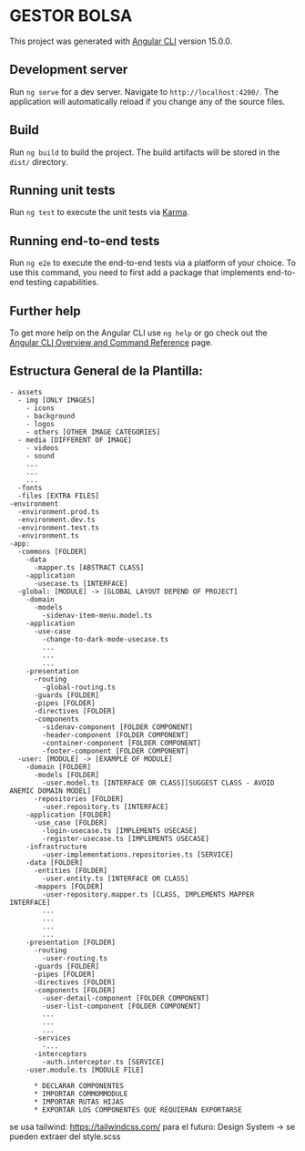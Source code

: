 # GESTOR BOLSA

This project was generated with [Angular CLI](https://github.com/angular/angular-cli) version 15.0.0.

## Development server

Run `ng serve` for a dev server. Navigate to `http://localhost:4200/`. The application will automatically reload if you change any of the source files.


## Build

Run `ng build` to build the project. The build artifacts will be stored in the `dist/` directory.

## Running unit tests

Run `ng test` to execute the unit tests via [Karma](https://karma-runner.github.io).

## Running end-to-end tests

Run `ng e2e` to execute the end-to-end tests via a platform of your choice. To use this command, you need to first add a package that implements end-to-end testing capabilities.

## Further help

To get more help on the Angular CLI use `ng help` or go check out the [Angular CLI Overview and Command Reference](https://angular.io/cli) page.



## Estructura General de la Plantilla:
```
- assets
  - img [ONLY IMAGES]
    - icons
    - background
    - logos
    - others [OTHER IMAGE CATEGORIES]
  - media [DIFFERENT OF IMAGE]
    - videos
    - sound
    ...
    ...
    ...
  -fonts
  -files [EXTRA FILES]
-environment
  -environment.prod.ts
  -environment.dev.ts
  -environment.test.ts
  -environment.ts
-app:
  -commons [FOLDER]
    -data
      -mapper.ts [ABSTRACT CLASS]
    -application
      -usecase.ts [INTERFACE]
  -global: [MODULE] -> [GLOBAL LAYOUT DEPEND OF PROJECT]
    -domain
      -models
        -sidenav-item-menu.model.ts
    -application
      -use-case
        -change-to-dark-mode-usecase.ts
        ...
        ...
        ...
    -presentation
      -routing
        -global-routing.ts
      -guards [FOLDER]
      -pipes [FOLDER]
      -directives [FOLDER]
      -components
        -sidenav-component [FOLDER COMPONENT]
        -header-component [FOLDER COMPONENT]
        -container-component [FOLDER COMPONENT]
        -footer-component [FOLDER COMPONENT]
  -user: [MODULE] -> [EXAMPLE OF MODULE]
    -domain [FOLDER]
      -models [FOLDER]
        -user.model.ts [INTERFACE OR CLASS][SUGGEST CLASS - AVOID ANEMIC DOMAIN MODEL]
      -repositories [FOLDER]
        -user.repository.ts [INTERFACE]
    -application [FOLDER]
      -use_case [FOLDER]
        -login-usecase.ts [IMPLEMENTS USECASE]
        -register-usecase.ts [IMPLEMENTS USECASE]
    -infrastructure
        -user-implementations.repositories.ts [SERVICE]
    -data [FOLDER]
      -entities [FOLDER]
        -user.entity.ts [INTERFACE OR CLASS]
      -mappers [FOLDER]
        -user-repository.mapper.ts [CLASS, IMPLEMENTS MAPPER INTERFACE]
        ...
        ...
        ...
        ...
    -presentation [FOLDER]
      -routing
        -user-routing.ts
      -guards [FOLDER]
      -pipes [FOLDER]
      -directives [FOLDER]
      -components [FOLDER]
        -user-detail-component [FOLDER COMPONENT]
        -user-list-component [FOLDER COMPONENT]
        ...
        ...
        ...
      -services
        -...
      -interceptors
        -auth.interceptor.ts [SERVICE]
    -user.module.ts [MODULE FILE]

      * DECLARAR COMPONENTES
      * IMPORTAR COMMOMMODULE
      * IMPORTAR RUTAS HIJAS
      * EXPORTAR LOS COMPONENTES QUE REQUIERAN EXPORTARSE
```

se usa tailwind: https://tailwindcss.com/
para el futuro: Design System -> se pueden extraer del style.scss
